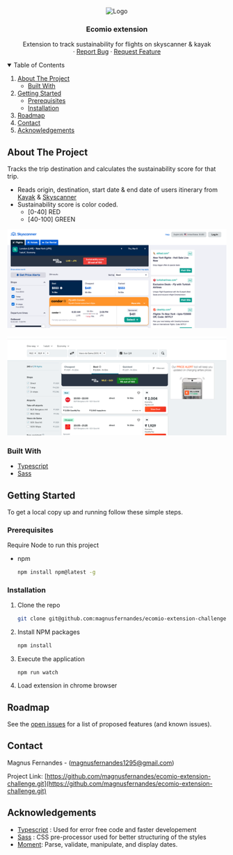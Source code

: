 <!-- PROJECT LOGO -->
<br />
<p align="center">
    <img src="src/assets/images/icons/ecomio128.png" alt="Logo" width="100" height="100">

  <h3 align="center">Ecomio extension</h3>

  <p align="center">
    Extension to track sustainability for flights on skyscanner & kayak
    <br />
    ·
    <a href="https://github.com/magnusfernandes/ecomio-extension-challenge/issues">Report Bug</a>
    ·
    <a href="https://github.com/magnusfernandes/ecomio-extension-challenge/issues">Request Feature</a>
  </p>
</p>

<!-- TABLE OF CONTENTS -->
<details open="open">
  <summary>Table of Contents</summary>
  <ol>
    <li>
      <a href="#about-the-project">About The Project</a>
      <ul>
        <li><a href="#built-with">Built With</a></li>
      </ul>
    </li>
    <li>
      <a href="#getting-started">Getting Started</a>
      <ul>
        <li><a href="#prerequisites">Prerequisites</a></li>
        <li><a href="#installation">Installation</a></li>
      </ul>
    </li>
    <li><a href="#roadmap">Roadmap</a></li>
    <li><a href="#contact">Contact</a></li>
    <li><a href="#acknowledgements">Acknowledgements</a></li>
  </ol>
</details>

<!-- ABOUT THE PROJECT -->

## About The Project

Tracks the trip destination and calculates the sustainability score for that trip.

- Reads origin, destination, start date & end date of users itinerary from [Kayak](kayak.com) & [Skyscanner](https://www.skyscanner.com/)
- Sustainability score is color coded.
  - [0-40] RED
  - [40-100] GREEN

<img src="src/assets/screenshots/skyscanner.png" alt="Logo">
<br />
<br />
<img src="src/assets/screenshots/kayak.png" alt="Logo">

### Built With

- [Typescript](https://www.typescriptlang.org/)
- [Sass](https://sass-lang.com/)

<!-- GETTING STARTED -->

## Getting Started

To get a local copy up and running follow these simple steps.

### Prerequisites

Require Node to run this project

- npm
  ```sh
  npm install npm@latest -g
  ```

### Installation

1. Clone the repo
   ```sh
   git clone git@github.com:magnusfernandes/ecomio-extension-challenge.git
   ```
2. Install NPM packages
   ```sh
   npm install
   ```
3. Execute the application
   ```JS
   npm run watch
   ```
4. Load extension in chrome browser

<!-- ROADMAP -->

## Roadmap

See the [open issues](https://github.com/magnusfernandes/ecomio-extension-challenge/issues) for a list of proposed features (and known issues).

<!-- CONTACT -->

## Contact

Magnus Fernandes - (magnusfernandes1295@gmail.com)

Project Link: [https://github.com/magnusfernandes/ecomio-extension-challenge.git](https://github.com/magnusfernandes/ecomio-extension-challenge.git)

<!-- ACKNOWLEDGEMENTS -->

## Acknowledgements

- [Typescript](https://www.typescriptlang.org/) : Used for error free code and faster developement
- [Sass](https://sass-lang.com/) : CSS pre-processor used for better structuring of the styles
- [Moment](https://momentjs.com/): Parse, validate, manipulate, and display dates.
